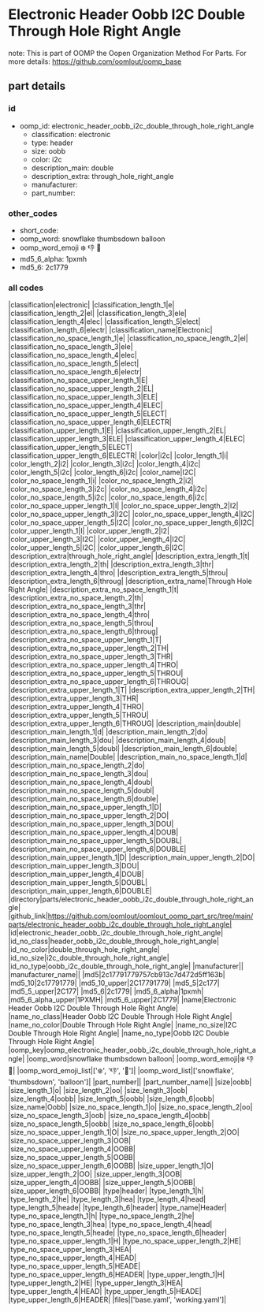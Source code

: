 # Electronic Header Oobb I2C Double Through Hole Right Angle  

note: This is part of OOMP the Oopen Organization Method For Parts. For more details: https://github.com/oomlout/oomp_base

##  part details





### id
* oomp_id: electronic_header_oobb_i2c_double_through_hole_right_angle
  * classification: electronic
  * type: header
  * size: oobb
  * color: i2c
  * description_main: double
  * description_extra: through_hole_right_angle
  * manufacturer: 
  * part_number: 

### other_codes
* short_code: 
* oomp_word: snowflake thumbsdown balloon
* oomp_word_emoji :snowflake: :thumbsdown: :balloon:
* md5_6_alpha: 1pxmh
* md5_6: 2c1779

### all codes 
|classification|electronic|
|classification_length_1|e|
|classification_length_2|el|
|classification_length_3|ele|
|classification_length_4|elec|
|classification_length_5|elect|
|classification_length_6|electr|
|classification_name|Electronic|
|classification_no_space_length_1|e|
|classification_no_space_length_2|el|
|classification_no_space_length_3|ele|
|classification_no_space_length_4|elec|
|classification_no_space_length_5|elect|
|classification_no_space_length_6|electr|
|classification_no_space_upper_length_1|E|
|classification_no_space_upper_length_2|EL|
|classification_no_space_upper_length_3|ELE|
|classification_no_space_upper_length_4|ELEC|
|classification_no_space_upper_length_5|ELECT|
|classification_no_space_upper_length_6|ELECTR|
|classification_upper_length_1|E|
|classification_upper_length_2|EL|
|classification_upper_length_3|ELE|
|classification_upper_length_4|ELEC|
|classification_upper_length_5|ELECT|
|classification_upper_length_6|ELECTR|
|color|i2c|
|color_length_1|i|
|color_length_2|i2|
|color_length_3|i2c|
|color_length_4|i2c|
|color_length_5|i2c|
|color_length_6|i2c|
|color_name|I2C|
|color_no_space_length_1|i|
|color_no_space_length_2|i2|
|color_no_space_length_3|i2c|
|color_no_space_length_4|i2c|
|color_no_space_length_5|i2c|
|color_no_space_length_6|i2c|
|color_no_space_upper_length_1|I|
|color_no_space_upper_length_2|I2|
|color_no_space_upper_length_3|I2C|
|color_no_space_upper_length_4|I2C|
|color_no_space_upper_length_5|I2C|
|color_no_space_upper_length_6|I2C|
|color_upper_length_1|I|
|color_upper_length_2|I2|
|color_upper_length_3|I2C|
|color_upper_length_4|I2C|
|color_upper_length_5|I2C|
|color_upper_length_6|I2C|
|description_extra|through_hole_right_angle|
|description_extra_length_1|t|
|description_extra_length_2|th|
|description_extra_length_3|thr|
|description_extra_length_4|thro|
|description_extra_length_5|throu|
|description_extra_length_6|throug|
|description_extra_name|Through Hole Right Angle|
|description_extra_no_space_length_1|t|
|description_extra_no_space_length_2|th|
|description_extra_no_space_length_3|thr|
|description_extra_no_space_length_4|thro|
|description_extra_no_space_length_5|throu|
|description_extra_no_space_length_6|throug|
|description_extra_no_space_upper_length_1|T|
|description_extra_no_space_upper_length_2|TH|
|description_extra_no_space_upper_length_3|THR|
|description_extra_no_space_upper_length_4|THRO|
|description_extra_no_space_upper_length_5|THROU|
|description_extra_no_space_upper_length_6|THROUG|
|description_extra_upper_length_1|T|
|description_extra_upper_length_2|TH|
|description_extra_upper_length_3|THR|
|description_extra_upper_length_4|THRO|
|description_extra_upper_length_5|THROU|
|description_extra_upper_length_6|THROUG|
|description_main|double|
|description_main_length_1|d|
|description_main_length_2|do|
|description_main_length_3|dou|
|description_main_length_4|doub|
|description_main_length_5|doubl|
|description_main_length_6|double|
|description_main_name|Double|
|description_main_no_space_length_1|d|
|description_main_no_space_length_2|do|
|description_main_no_space_length_3|dou|
|description_main_no_space_length_4|doub|
|description_main_no_space_length_5|doubl|
|description_main_no_space_length_6|double|
|description_main_no_space_upper_length_1|D|
|description_main_no_space_upper_length_2|DO|
|description_main_no_space_upper_length_3|DOU|
|description_main_no_space_upper_length_4|DOUB|
|description_main_no_space_upper_length_5|DOUBL|
|description_main_no_space_upper_length_6|DOUBLE|
|description_main_upper_length_1|D|
|description_main_upper_length_2|DO|
|description_main_upper_length_3|DOU|
|description_main_upper_length_4|DOUB|
|description_main_upper_length_5|DOUBL|
|description_main_upper_length_6|DOUBLE|
|directory|parts/electronic_header_oobb_i2c_double_through_hole_right_angle|
|github_link|https://github.com/oomlout/oomlout_oomp_part_src/tree/main/parts/electronic_header_oobb_i2c_double_through_hole_right_angle|
|id|electronic_header_oobb_i2c_double_through_hole_right_angle|
|id_no_class|header_oobb_i2c_double_through_hole_right_angle|
|id_no_color|double_through_hole_right_angle|
|id_no_size|i2c_double_through_hole_right_angle|
|id_no_type|oobb_i2c_double_through_hole_right_angle|
|manufacturer||
|manufacturer_name||
|md5|2c17791779757cb913c7d472d5ff163b|
|md5_10|2c17791779|
|md5_10_upper|2C17791779|
|md5_5|2c177|
|md5_5_upper|2C177|
|md5_6|2c1779|
|md5_6_alpha|1pxmh|
|md5_6_alpha_upper|1PXMH|
|md5_6_upper|2C1779|
|name|Electronic Header Oobb I2C Double Through Hole Right Angle|
|name_no_class|Header Oobb I2C Double Through Hole Right Angle|
|name_no_color|Double Through Hole Right Angle|
|name_no_size|I2C Double Through Hole Right Angle|
|name_no_type|Oobb I2C Double Through Hole Right Angle|
|oomp_key|oomp_electronic_header_oobb_i2c_double_through_hole_right_angle|
|oomp_word|snowflake thumbsdown balloon|
|oomp_word_emoji|:snowflake: :thumbsdown: :balloon:|
|oomp_word_emoji_list|[':snowflake:', ':thumbsdown:', ':balloon:']|
|oomp_word_list|['snowflake', 'thumbsdown', 'balloon']|
|part_number||
|part_number_name||
|size|oobb|
|size_length_1|o|
|size_length_2|oo|
|size_length_3|oob|
|size_length_4|oobb|
|size_length_5|oobb|
|size_length_6|oobb|
|size_name|Oobb|
|size_no_space_length_1|o|
|size_no_space_length_2|oo|
|size_no_space_length_3|oob|
|size_no_space_length_4|oobb|
|size_no_space_length_5|oobb|
|size_no_space_length_6|oobb|
|size_no_space_upper_length_1|O|
|size_no_space_upper_length_2|OO|
|size_no_space_upper_length_3|OOB|
|size_no_space_upper_length_4|OOBB|
|size_no_space_upper_length_5|OOBB|
|size_no_space_upper_length_6|OOBB|
|size_upper_length_1|O|
|size_upper_length_2|OO|
|size_upper_length_3|OOB|
|size_upper_length_4|OOBB|
|size_upper_length_5|OOBB|
|size_upper_length_6|OOBB|
|type|header|
|type_length_1|h|
|type_length_2|he|
|type_length_3|hea|
|type_length_4|head|
|type_length_5|heade|
|type_length_6|header|
|type_name|Header|
|type_no_space_length_1|h|
|type_no_space_length_2|he|
|type_no_space_length_3|hea|
|type_no_space_length_4|head|
|type_no_space_length_5|heade|
|type_no_space_length_6|header|
|type_no_space_upper_length_1|H|
|type_no_space_upper_length_2|HE|
|type_no_space_upper_length_3|HEA|
|type_no_space_upper_length_4|HEAD|
|type_no_space_upper_length_5|HEADE|
|type_no_space_upper_length_6|HEADER|
|type_upper_length_1|H|
|type_upper_length_2|HE|
|type_upper_length_3|HEA|
|type_upper_length_4|HEAD|
|type_upper_length_5|HEADE|
|type_upper_length_6|HEADER|
|files|['base.yaml', 'working.yaml']|
